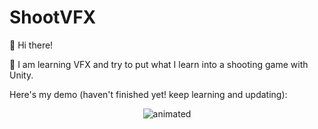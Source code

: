 # ShootVFX

👋 Hi there!

👯 I am learning VFX and try to put what I learn into a shooting game with Unity.

Here's my demo (haven't finished yet! keep learning and updating):


<p align="center">
  <img src="gif/shoot.gif" alt="animated" />
</p>

